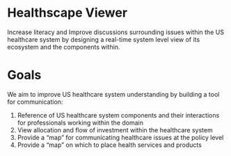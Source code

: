# Healthscape Viewer

Increase literacy and Improve discussions surrounding issues within the US healthcare system by designing a real-time system level view of its ecosystem and the components within.

# Goals

We aim to improve US healthcare system understanding by building a tool for communication:
1. Reference of US healthcare system components and their interactions for professionals working within the domain
2. View allocation and flow of investment within the healthcare system
3. Provide a “map” for communicating healthcare issues at the policy level
4. Provide a “map” on which to place health services and products
